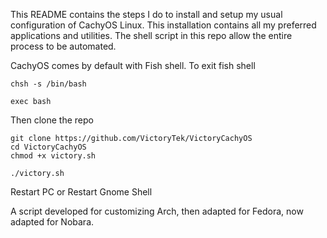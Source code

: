 This README contains the steps I do to install and setup my usual configuration of CachyOS Linux. This installation contains all my preferred applications and utilities. The shell script in this repo allow the entire process to be automated.

CachyOS comes by default with Fish shell. 
To exit fish shell
```
chsh -s /bin/bash

exec bash
```
Then clone the repo
```
git clone https://github.com/VictoryTek/VictoryCachyOS
cd VictoryCachyOS
chmod +x victory.sh

./victory.sh
```
Restart PC or Restart Gnome Shell

A script developed for customizing Arch, then adapted for Fedora, now adapted for Nobara.
